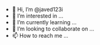 - 👋 Hi, I’m @javed123i
- 👀 I’m interested in ...
- 🌱 I’m currently learning ...
- 💞️ I’m looking to collaborate on ...
- 📫 How to reach me ...

<!---
javed123i/javed123i is a ✨ special ✨ repository because its `README.md` (this file) appears on your GitHub profile.
You can click the Preview link to take a look at your changes.
--->
